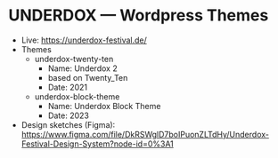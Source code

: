 # UNDERDOX — Wordpress Themes

- Live: https://underdox-festival.de/
- Themes
	- underdox-twenty-ten
		- Name: Underdox 2
		- based on Twenty_Ten	
		- Date: 2021
	- underdox-block-theme
		- Name: Underdox Block Theme
		- Date: 2023
- Design sketches (Figma): https://www.figma.com/file/DkRSWglD7boIPuonZLTdHy/Underdox-Festival-Design-System?node-id=0%3A1
